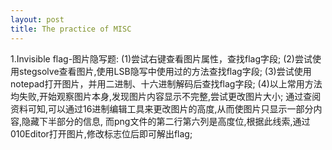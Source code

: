 ```yaml
---
layout: post
title: The practice of MISC
---
```


1.Invisible flag-图片隐写题:
  (1)尝试右键查看图片属性，查找flag字段;
  (2)尝试使用stegsolve查看图片,使用LSB隐写中使用过的方法查找flag字段;
  (3)尝试使用notepad打开图片，并用二进制、十六进制解码后查找flag字段;
  (4)以上常用方法均失败,开始观察图片本身,发现图片内容显示不完整,尝试更改图片大小;
     通过查阅资料可知,可以通过16进制编辑工具来更改图片的高度,从而使图片只显示一部分内容,隐藏下半部分的信息,
     而png文件的第二行第六列是高度位,根据此线索,通过010Editor打开图片,修改标志位后即可解出flag;